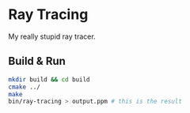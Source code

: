 # Ray Tracing

My really stupid ray tracer.

## Build & Run
```bash
mkdir build && cd build
cmake ../
make
bin/ray-tracing > output.ppm # this is the result
```
